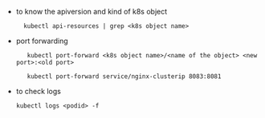 - to know the apiversion and kind of k8s object  
  
      
        kubectl api-resources | grep <k8s object name>

- port forwarding
   
       
         kubectl port-forward <k8s object name>/<name of the object> <new port>:<old port>

         kubectl port-forward service/nginx-clusterip 8083:8081  
- to check logs 
  
    
      kubectl logs <podid> -f


